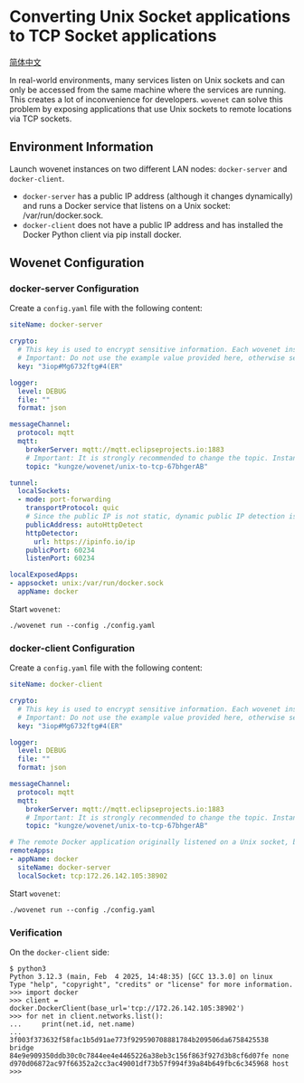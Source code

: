 # Converting Unix Socket applications to TCP Socket applications

[简体中文](./README_zh.md)

In real-world environments, many services listen on Unix sockets and can only be accessed from the same machine where the services are running. This creates a lot of inconvenience for developers. `wovenet` can solve this problem by exposing applications that use Unix sockets to remote locations via TCP sockets.

## Environment Information

Launch wovenet instances on two different LAN nodes: `docker-server` and `docker-client`.

* `docker-server` has a public IP address (although it changes dynamically) and runs a Docker service that listens on a Unix socket: /var/run/docker.sock.
* `docker-client` does not have a public IP address and has installed the Docker Python client via pip install docker.

## Wovenet Configuration

### docker-server Configuration

Create a `config.yaml` file with the following content:

```yaml
siteName: docker-server

crypto:
  # This key is used to encrypt sensitive information. Each wovenet instance must be configured with the same value.
  # Important: Do not use the example value provided here, otherwise sensitive information may be leaked.
  key: "3iop#Mg6732ftg#4(ER"

logger:
  level: DEBUG
  file: ""
  format: json

messageChannel:
  protocol: mqtt
  mqtt:
    brokerServer: mqtt://mqtt.eclipseprojects.io:1883
    # Important: It is strongly recommended to change the topic. Instances of wovenet with the same topic will form a mesh network.
    topic: "kungze/wovenet/unix-to-tcp-67bhgerAB"

tunnel:
  localSockets:
  - mode: port-forwarding
    transportProtocol: quic
    # Since the public IP is not static, dynamic public IP detection is configured here.
    publicAddress: autoHttpDetect
    httpDetector:
      url: https://ipinfo.io/ip
    publicPort: 60234
    listenPort: 60234

localExposedApps:
- appsocket: unix:/var/run/docker.sock
  appName: docker
```

Start `wovenet`:

```
./wovenet run --config ./config.yaml
```

### docker-client Configuration

Create a `config.yaml` file with the following content:

```yaml
siteName: docker-client

crypto:
  # This key is used to encrypt sensitive information. Each wovenet instance must be configured with the same value.
  # Important: Do not use the example value provided here, otherwise sensitive information may be leaked.
  key: "3iop#Mg6732ftg#4(ER"

logger:
  level: DEBUG
  file: ""
  format: json

messageChannel:
  protocol: mqtt
  mqtt:
    brokerServer: mqtt://mqtt.eclipseprojects.io:1883
    # Important: It is strongly recommended to change the topic. Instances of wovenet with the same topic will form a mesh network.
    topic: "kungze/wovenet/unix-to-tcp-67bhgerAB"

# The remote Docker application originally listened on a Unix socket, but now it is accessible via a TCP socket.
remoteApps:
- appName: docker
  siteName: docker-server
  localSocket: tcp:172.26.142.105:38902
```

Start `wovenet`:

```
./wovenet run --config ./config.yaml
```

### Verification

On the `docker-client` side:

```
$ python3
Python 3.12.3 (main, Feb  4 2025, 14:48:35) [GCC 13.3.0] on linux
Type "help", "copyright", "credits" or "license" for more information.
>>> import docker
>>> client = docker.DockerClient(base_url='tcp://172.26.142.105:38902')
>>> for net in client.networks.list():
...     print(net.id, net.name)
...
3f003f373632f58fac1b5d91ae773f929590708881784b209506da6758425538 bridge
84e9e909350ddb30c0c7844ee4e4465226a38eb3c156f863f927d3b8cf6d07fe none
d970d06872ac97f66352a2cc3ac49001df73b57f994f39a84b649fbc6c345968 host
>>>
```
